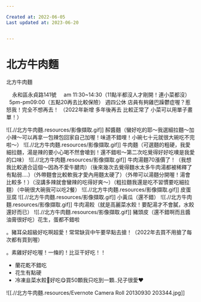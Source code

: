 ```yaml
---

Created at: 2022-06-05
Last updated at: 2023-06-20


---
```


# 北方牛肉麵


北方牛肉麵

    永和區永貞路141號
    am 11:30~14:30（11點半都沒人才剛開！連小菜都沒）
    5pm-pm09:00（五點20再去比較保險）
週四公休
店員有夠雞巴躁鬱症喔？惹怒我！完全不想再去！
（2022年新增 多年後再去 比較正常了 小菜可以用單子畫單！）

![[.//北方牛肉麵.resources/影像擷取.gif]]
醡醬麵（蠻好吃的耶～我選細拉麵～加小辣～可以再拿一包辣包回家自己加喔！味道不錯哩！小碗七十元就很大碗吃不完啦～）
![[.//北方牛肉麵.resources/影像擷取.gif]]
牛肉麵（可選麵的粗硬，我愛細拉麵，湯是辣的要小心喝不然會嗆到！還不錯啦～第二次吃覺得好好吃噢是我愛的口味）
![[.//北方牛肉麵.resources/影像擷取.gif]]
牛肉湯麵70漲價了！（我想我比較適合這個～因為不愛牛腱肉）（後來幾次去覺得麵水太多牛肉湯都被稀釋了 有點弱....）（外帶麵會比較軟我才愛內用麵太硬了）（外帶可以湯麵分開喔！湯會比較多！）（沒講多辣就會蠻辣的吃得好爽～）（粗拉麵我還是吃不習慣要吃細拉麵）（中碗很大碗我可以吃2餐）
![[.//北方牛肉麵.resources/影像擷取.gif]]
皮蛋豆腐
![[.//北方牛肉麵.resources/影像擷取.gif]]
小黃瓜（還不錯）
![[.//北方牛肉麵.resources/影像擷取.gif]]
牛肉湯餃（就是高麗菜水餃！要配湯才不會膩，水餃還好而已）
![[.//北方牛肉麵.resources/影像擷取.gif]]
豬頭皮（還不錯啊而且醬油膏很好吃）花生，蛋都不錯啦

。豬耳朵超級好吃啊超愛！常常缺貨中午要早點去搶！（2022年去買不用搶了每次都有買到喔）

。素雞好好吃喔！一條的！比豆干好吃！！

* 蘭花乾不錯吃
* 花生有點硬
* 冷凍韭菜水餃🥟好吃😋買50顆我只吃到一顆..兒子很愛❤️

![[.//北方牛肉麵.resources/Evernote Camera Roll 20130930 203344.jpg]]

